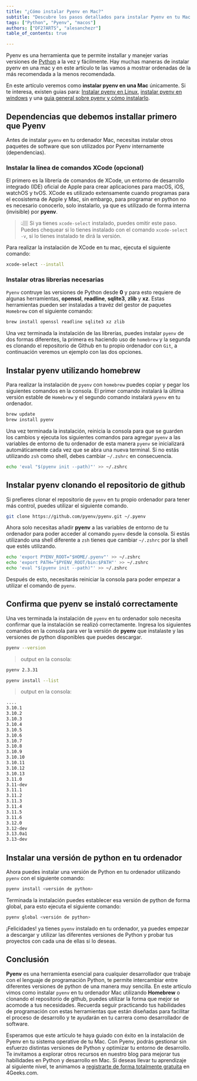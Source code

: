 ```yaml
---
title: "¿Cómo instalar Pyenv en Mac?"
subtitle: "Descubre los pasos detallados para instalar Pyenv en tu Mac y gestiona fácilmente múltiples versiones de Python. Aprende a utilizar esta herramienta esencial para el desarrollo en Python en MacOS."
tags: ["Python", "Pyenv", "macos"]
authors: ["DF27ARTS", "alesanchezr"]
table_of_contents: true

---
```


Pyenv es una herramienta que te permite installar y manejer varias versiones de [Python](https://4geeks.com/es/technology/python) a la vez y fácilmente. Hay muchas maneras de instalar pyenv en una mac y en este artículo te las vamos a mostrar ordenadas de la más recomendada a la menos recomendada.

En este artículo veremos como **instalar pyenv en una Mac** únicamente. Si te interesa, existen guias para: [Instalar pyenv en Linux](https://4geeks.com/es/how-to/instalar-pyenv-linux), [instalar pyenv en windows](https://4geeks.com/es/how-to/instalar-pyenv-windows) y una [guia general sobre pyenv y cómo instalarlo](https://4geeks.com/es/how-to/que-es-pyenv-y-como-instalar-pyenv).

## Dependencias que debemos installar primero que Pyenv

Antes de instalar `pyenv` en tu ordenador Mac, necesitas instalar otros paquetes de software que son utilizados por Pyenv internamente (dependencias).

### Instalar la línea de comandos XCode (opcional)

El primero es la librería de comandos de XCode, un entorno de desarrollo integrado (IDE) oficial de Apple para crear aplicaciones para macOS, iOS, watchOS y tvOS. XCode es utilizado extensamente cuando programas para el ecosistema de Apple y Mac, sin embargo, para programar en python no es necesario conocerlo, solo instalarlo, ya que es utilizado de forma interna (invisible) por **pyenv**.

> 👆🏽 Si ya tienes `xcode-select` instalado, puedes omitir este paso. Puedes chequear si lo tienes instalado con el comando `xcode-select -v`, si lo tienes instalado te dirá la versión.

Para realizar la instalación de XCode en tu mac, ejecuta el siguiente comando:

```bash
xcode-select --install
```

### Instalar otras librerias necesarias

`Pyenv` contruye las versiones de Python desde **0** y para esto requiere de algunas herramientas, **openssl**,  **readline**, **sqlite3**, **zlib** y **xz**. Estas herramientas pueden ser instaladas a travéz del gestor de paquetes `Homebrew` con el siguiente comando:

```bash
brew install openssl readline sqlite3 xz zlib
```

Una vez terminada la instalación de las librerías, puedes instalar `pyenv` de dos formas diferentes, la primera es haciendo uso de `homebrew` y la segunda es clonando el repositorio de Github en tu propio ordenador con `Git`, a continuación veremos un ejemplo con las dos opciones.

## Instalar pyenv utilizando homebrew

Para realizar la instalación de `pyenv` con `homebrew` puedes copiar y pegar los siguientes comandos en la consola. El primer comando instalará la última versión estable de `Homebrew` y el segundo comando instalará `pyenv` en tu ordenador.
 
```bash
brew update
brew install pyenv
```

Una vez terminada la instalación, reinicia la consola para que se guarden los cambios y ejecuta los siguientes comandos para agregar `pyenv` a las variables de entorno de tu ordenador de esta manera `pyenv` se inicializará automáticamente cada vez que se abra una nueva terminal. Si no estás utilizando `zsh` como shell, debes cambiar `~/.zshrc` en consecuencia.

```bash
echo 'eval "$(pyenv init --path)"' >> ~/.zshrc
```

## Instalar pyenv clonando el repositorio de github

Si prefieres clonar el repositorio de `pyenv` en tu propio ordenador para tener más control, puedes utilizar el siguiente comando.

```bash
git clone https://github.com/pyenv/pyenv.git ~/.pyenv
```

Ahora solo necesitas añadir **pyenv** a las variables de entorno de tu ordenador para poder acceder al comando `pyenv` desde la consola. Si estás utilizando una shell diferente a `zsh` tienes que cambiar `~/.zshrc` por la shell que estés utilizando.

```bash
echo 'export PYENV_ROOT="$HOME/.pyenv"' >> ~/.zshrc
echo 'export PATH="$PYENV_ROOT/bin:$PATH"' >> ~/.zshrc
echo 'eval "$(pyenv init --path)"' >> ~/.zshrc
```

Después de esto, necesitarás reiniciar la consola para poder empezar a utilizar el comando de `pyenv`.

## Confirma que pyenv se instaló correctamente

Una ves terminada la instalación de `pyenv` en tu ordenador solo necesita confirmar que la instalación se realizó correctamente. Ingresa los siguientes comandos en la consola para ver la versión de **pyenv** que instalaste y las versiones de python disponibles que puedes descargar.

```bash
pyenv --version
```
> output en la consola:

```bash
pyenv 2.3.31
```

```bash
pyenv install --list
```

> output en la consola:

```bash
....
3.10.1
3.10.2
3.10.3
3.10.4
3.10.5
3.10.6
3.10.7
3.10.8
3.10.9
3.10.10
3.10.11
3.10.12
3.10.13
3.11.0
3.11-dev
3.11.1
3.11.2
3.11.3
3.11.4
3.11.5
3.11.6
3.12.0
3.12-dev
3.13.0a1
3.13-dev
```

## Instalar una versión de python en tu ordenador

Ahora puedes instalar una versión de Python en tu ordenador utilizando `pyenv` con el siguiente comando:

```bash
pyenv install <versión de python>
```

Terminada la instalación puedes establecer esa versión de python de forma global, para esto ejecuta el siguiente comando:

```bash
pyenv global <versión de python>
```

¡Felicidades! ya tienes `pyenv` instalado en tu ordenador, ya puedes empezar a descargar y utilizar las diferentes versiones de Python y probar tus proyectos con cada una de ellas si lo deseas.

## Conclusión

**Pyenv** es una herramienta esencial para cualquier desarrollador que trabaje con el lenguaje de programación Python, te permite intercambiar entre diferentes versiones de python de una manera muy sencilla. En este artículo vimos como instalar `pyenv` en tu ordenador Mac utilizando **Homebrew** o clonando el repositorio de github, puedes utilizar la forma que mejor se acomode a tus necesidades. Recuerda seguir practicando tus habilidades de programación con estas herramientas que están diseñadas para facilitar el proceso de desarrollo y te ayudarán en tu carrera como desarrollador de software.

Esperamos que este artículo te haya guiado con éxito en la instalación de Pyenv en tu sistema operative de tu Mac. Con Pyenv, podrás gestionar sin esfuerzo distintas versiones de Python y optimizar tu entorno de desarrollo. Te invitamos a explorar otros recursos en nuestro blog para mejorar tus habilidades en Python y desarrollo en Mac. Si deseas llevar tu aprendizaje al siguiente nivel, te animamos a [registrarte de forma totalmente gratuita](https://4geeks.com/es/pricing) en 4Geeks.com.
